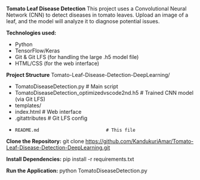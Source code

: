 **Tomato Leaf Disease Detection** 
This project uses a Convolutional Neural Network (CNN) to detect diseases in tomato leaves. Upload an image of a leaf, and the model will analyze it to diagnose potential issues.

**Technologies used:** 
* Python
* TensorFlow/Keras
* Git & Git LFS (for handling the large .h5 model file)
* HTML/CSS (for the web interface)
  
**Project Structure** 
Tomato-Leaf-Disease-Detection-DeepLearning/
* TomatoDiseaseDetection.py         # Main script
* TomatoDiseaseDetection_optimizedvscode2nd.h5  # Trained CNN model (via Git LFS)
* templates/
*    index.html                    # Web interface
*    .gitattributes                    # Git LFS config
*     README.md                         # This file

**Clone the Repository:** 
git clone https://github.com/KandukuriAmar/Tomato-Leaf-Disease-Detection-DeepLearning.git

**Install Dependencies:** 
pip install -r requirements.txt

**Run the Application:** 
python TomatoDiseaseDetection.py
